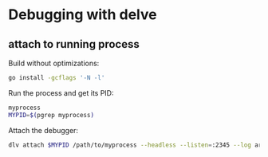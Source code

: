 # Debugging with delve

## attach to running process

Build without optimizations:

```sh
go install -gcflags '-N -l'
```

Run the process and get its PID:
```sh
myprocess
MYPID=$(pgrep myprocess)
```

Attach the debugger:
```sh
dlv attach $MYPID /path/to/myprocess --headless --listen=:2345 --log arg1 arg2
```
